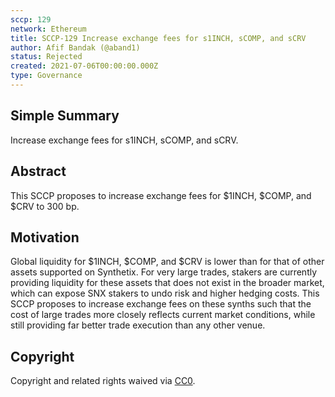 ```yaml
---
sccp: 129
network: Ethereum
title: SCCP-129 Increase exchange fees for s1INCH, sCOMP, and sCRV
author: Afif Bandak (@aband1)
status: Rejected
created: 2021-07-06T00:00:00.000Z
type: Governance
---
```


<!--You can leave these HTML comments in your merged SCCP and delete the visible duplicate text guides, they will not appear and may be helpful to refer to if you edit it again. This is the suggested template for new SCCPs. Note that an SCCP number will be assigned by an editor. When opening a pull request to submit your SCCP, please use an abbreviated title in the filename, `sccp-draft_title_abbrev.md`. The title should be 44 characters or less.-->

## Simple Summary

<!--"If you can't explain it simply, you don't understand it well enough." Provide a simplified and layman-accessible explanation of the SCCP.-->

Increase exchange fees for s1INCH, sCOMP, and sCRV.

## Abstract

<!--A short (~200 word) description of the variable change proposed.-->

This SCCP proposes to increase exchange fees for $1INCH, $COMP, and $CRV to 300 bp.

## Motivation

<!--The motivation is critical for SCCPs that want to update variables within Synthetix. It should clearly explain why the existing variable is not incentive aligned. SCCP submissions without sufficient motivation may be rejected outright.-->

Global liquidity for $1INCH, $COMP, and $CRV is lower than for that of other assets supported on Synthetix. For very large trades, stakers are currently providing liquidity for these assets that does not exist in the broader market, which can expose SNX stakers to undo risk and higher hedging costs. This SCCP proposes to increase exchange fees on these synths such that the cost of large trades more closely reflects current market conditions, while still providing far better trade execution than any other venue.

## Copyright

Copyright and related rights waived via [CC0](https://creativecommons.org/publicdomain/zero/1.0/).
